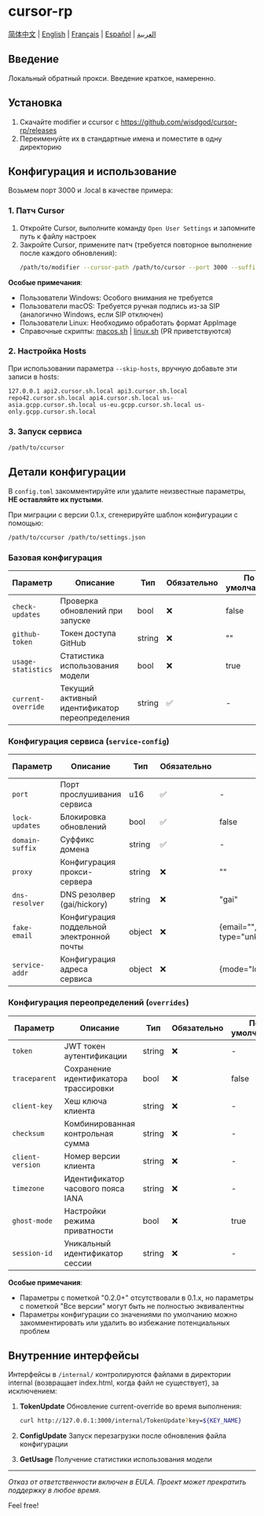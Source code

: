 # cursor-rp

[简体中文](README.md) | [English](README.en.md) | [Français](README.fr.md) | [Español](README.es.md) | [العربية](README.ar.md)

## Введение
Локальный обратный прокси. Введение краткое, намеренно.

## Установка
1. Скачайте modifier и ccursor с https://github.com/wisdgod/cursor-rp/releases
2. Переименуйте их в стандартные имена и поместите в одну директорию

## Конфигурация и использование
Возьмем порт 3000 и .local в качестве примера:

### 1. Патч Cursor
1. Откройте Cursor, выполните команду `Open User Settings` и запомните путь к файлу настроек
2. Закройте Cursor, примените патч (требуется повторное выполнение после каждого обновления):
   ```bash
   /path/to/modifier --cursor-path /path/to/cursor --port 3000 --suffix .local local
   ```

**Особые примечания**:
- Пользователи Windows: Особого внимания не требуется
- Пользователи macOS: Требуется ручная подпись из-за SIP (аналогично Windows, если SIP отключен)
- Пользователи Linux: Необходимо обработать формат AppImage
- Справочные скрипты: [macos.sh](macos.sh) | [linux.sh](linux.sh) (PR приветствуются)

### 2. Настройка Hosts
При использовании параметра `--skip-hosts`, вручную добавьте эти записи в hosts:
```
127.0.0.1 api2.cursor.sh.local api3.cursor.sh.local repo42.cursor.sh.local api4.cursor.sh.local us-asia.gcpp.cursor.sh.local us-eu.gcpp.cursor.sh.local us-only.gcpp.cursor.sh.local
```

### 3. Запуск сервиса
```bash
/path/to/ccursor
```

## Детали конфигурации
В `config.toml` закомментируйте или удалите неизвестные параметры, **НЕ оставляйте их пустыми**.

При миграции с версии 0.1.x, сгенерируйте шаблон конфигурации с помощью:
```bash
/path/to/ccursor /path/to/settings.json
```

### Базовая конфигурация
| Параметр | Описание | Тип | Обязательно | По умолчанию | Поддерживаемая версия |
|----------|----------|-----|--------------|---------------|---------------------|
| `check-updates` | Проверка обновлений при запуске | bool | ❌ | false | 0.2.0+ |
| `github-token` | Токен доступа GitHub | string | ❌ | "" | 0.2.0+ |
| `usage-statistics` | Статистика использования модели | bool | ❌ | true | 0.2.1+ |
| `current-override` | Текущий активный идентификатор переопределения | string | ✅ | - | 0.2.0+ |

### Конфигурация сервиса (`service-config`)
| Параметр | Описание | Тип | Обязательно | По умолчанию | Поддерживаемая версия |
|----------|----------|-----|--------------|---------------|---------------------|
| `port` | Порт прослушивания сервиса | u16 | ✅ | - | Все версии |
| `lock-updates` | Блокировка обновлений | bool | ✅ | false | Все версии |
| `domain-suffix` | Суффикс домена | string | ✅ | - | Все версии |
| `proxy` | Конфигурация прокси-сервера | string | ❌ | "" | 0.2.0+ |
| `dns-resolver` | DNS резолвер (gai/hickory) | string | ❌ | "gai" | 0.2.0+ |
| `fake-email` | Конфигурация поддельной электронной почты | object | ❌ | {email="",sign-up-type="unknown",enable=false} | 0.2.0+ |
| `service-addr` | Конфигурация адреса сервиса | object | ❌ | {mode="local",suffix=".example.com",port=8080} | 0.2.0+ |

### Конфигурация переопределений (`overrides`)
| Параметр | Описание | Тип | Обязательно | По умолчанию | Поддерживаемая версия |
|----------|----------|-----|--------------|---------------|---------------------|
| `token` | JWT токен аутентификации | string | ❌ | - | Все версии |
| `traceparent` | Сохранение идентификатора трассировки | bool | ❌ | false | 0.2.0+ |
| `client-key` | Хеш ключа клиента | string | ❌ | - | 0.2.0+ |
| `checksum` | Комбинированная контрольная сумма | string | ❌ | - | 0.2.0+ |
| `client-version` | Номер версии клиента | string | ❌ | - | 0.2.0+ |
| `timezone` | Идентификатор часового пояса IANA | string | ❌ | - | Все версии |
| `ghost-mode` | Настройки режима приватности | bool | ❌ | true | 0.2.0+ |
| `session-id` | Уникальный идентификатор сессии | string | ❌ | - | 0.2.0+ |

**Особые примечания**:
- Параметры с пометкой "0.2.0+" отсутствовали в 0.1.x, но параметры с пометкой "Все версии" могут быть не полностью эквивалентны
- Параметры конфигурации со значениями по умолчанию можно закомментировать или удалить во избежание потенциальных проблем

## Внутренние интерфейсы
Интерфейсы в `/internal/` контролируются файлами в директории internal (возвращает index.html, когда файл не существует), за исключением:

1. **TokenUpdate**
   Обновление current-override во время выполнения:
   ```bash
   curl http://127.0.0.1:3000/internal/TokenUpdate?key=${KEY_NAME}
   ```

2. **ConfigUpdate**
   Запуск перезагрузки после обновления файла конфигурации

3. **GetUsage**
   Получение статистики использования модели

---

*Отказ от ответственности включен в EULA. Проект может прекратить поддержку в любое время.*

Feel free!